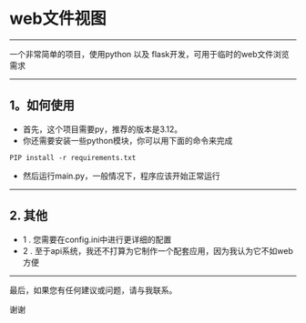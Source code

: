 # web文件视图

---

一个非常简单的项目，使用python 以及 flask开发，可用于临时的web文件浏览需求

---

## 1。如何使用
* 首先，这个项目需要py，推荐的版本是3.12。
* 你还需要安装一些python模块，你可以用下面的命令来完成

```
PIP install -r requirements.txt
```

* 然后运行main.py，一般情况下，程序应该开始正常运行

---
## 2. 其他
* 1 . 您需要在config.ini中进行更详细的配置
* 2 . 至于api系统，我还不打算为它制作一个配套应用，因为我认为它不如web方便

---

最后，如果您有任何建议或问题，请与我联系。<p>谢谢
